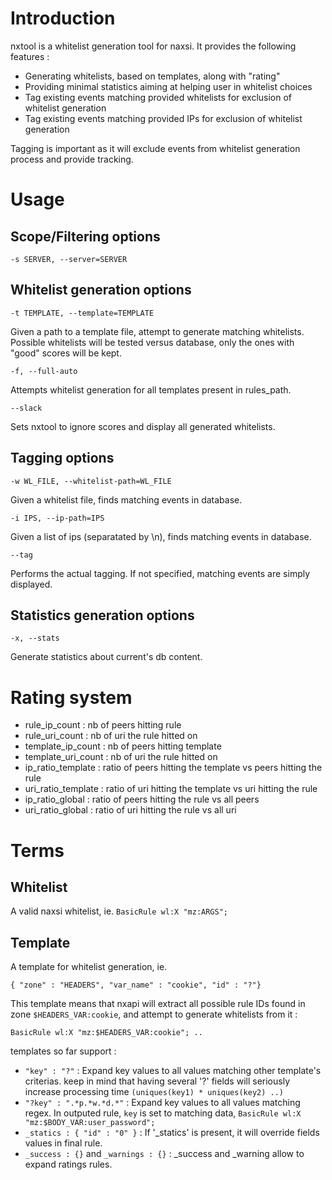 # Introduction

nxtool is a whitelist generation tool for naxsi.
It provides the following features :
  * Generating whitelists, based on templates, along with "rating"
  * Providing minimal statistics aiming at helping user in whitelist choices
  * Tag existing events matching provided whitelists for exclusion of whitelist generation
  * Tag existing events matching provided IPs for exclusion of whitelist generation

Tagging is important as it will exclude events from whitelist generation process and provide tracking.

# Usage

## Scope/Filtering options

`-s SERVER, --server=SERVER`


## Whitelist generation options

`-t TEMPLATE, --template=TEMPLATE`

Given a path to a template file, attempt to generate matching whitelists.
Possible whitelists will be tested versus database, only the ones with "good" scores will be kept.

`-f, --full-auto`

Attempts whitelist generation for all templates present in rules_path.

`--slack`

Sets nxtool to ignore scores and display all generated whitelists.


## Tagging options

`-w WL_FILE, --whitelist-path=WL_FILE`

Given a whitelist file, finds matching events in database.

`-i IPS, --ip-path=IPS`

Given a list of ips (separatated by \n), finds matching events in database.

`--tag`

Performs the actual tagging. If not specified, matching events are simply displayed.


## Statistics generation options

`-x, --stats`

Generate statistics about current's db content.


# Rating system

  * rule_ip_count : nb of peers hitting rule
  * rule_uri_count : nb of uri the rule hitted on
  * template_ip_count : nb of peers hitting template
  * template_uri_count : nb of uri the rule  hitted on
  * ip_ratio_template : ratio of peers hitting the template vs peers hitting the rule
  * uri_ratio_template : ratio of uri hitting the template vs uri hitting the rule
  * ip_ratio_global : ratio of peers hitting the rule vs all peers
  * uri_ratio_global : ratio of uri hitting the rule vs all uri

# Terms

## Whitelist

A valid naxsi whitelist, ie. `BasicRule wl:X "mz:ARGS";`

## Template

A template for whitelist generation, ie. 

`
{
"zone" : "HEADERS",
"var_name" : "cookie",
"id" : "?"}
`

This template means that nxapi will extract all possible rule IDs found in zone `$HEADERS_VAR:cookie`,
and attempt to generate whitelists from it :

`
BasicRule wl:X "mz:$HEADERS_VAR:cookie";
..
`

templates so far support :
  * `"key" : "?"` : Expand key values to all values matching other template's criterias.
    keep in mind that having several '?' fields will seriously increase processing time `(uniques(key1) * uniques(key2) ..)`
  * `"?key" : ".*p.*w.*d.*"` : Expand key values to all values matching regex.
    In outputed rule, `key` is set to matching data, `BasicRule wl:X "mz:$BODY_VAR:user_password";`
  * `_statics : { "id" : "0" }` : If '_statics' is present, it will override fields values in final rule.
  * `_success : {}` and `_warnings : {}` : _success and _warning allow to expand ratings rules.



